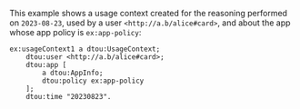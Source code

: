 This example shows a usage context created for the reasoning performed on `2023-08-23`, used by a user `<http://a.b/alice#card>`, and about the app whose app policy is `ex:app-policy`:

<!-- If deleting this comment, the code formatting will be errornous. -->

```turtle
ex:usageContext1 a dtou:UsageContext;
	dtou:user <http://a.b/alice#card>;
	dtou:app [
        a dtou:AppInfo;
        dtou:policy ex:app-policy
    ];
	dtou:time "20230823".
```